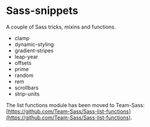 Sass-snippets
=============

A couple of Sass tricks, mixins and functions.

* clamp
* dynamic-styling
* gradient-stripes
* leap-year
* offsets
* prime
* random
* rem
* scrollbars
* strip-units

The list functions module has been moved to Team-Sass: [https://github.com/Team-Sass/Sass-list-functions](https://github.com/Team-Sass/Sass-list-functions).
